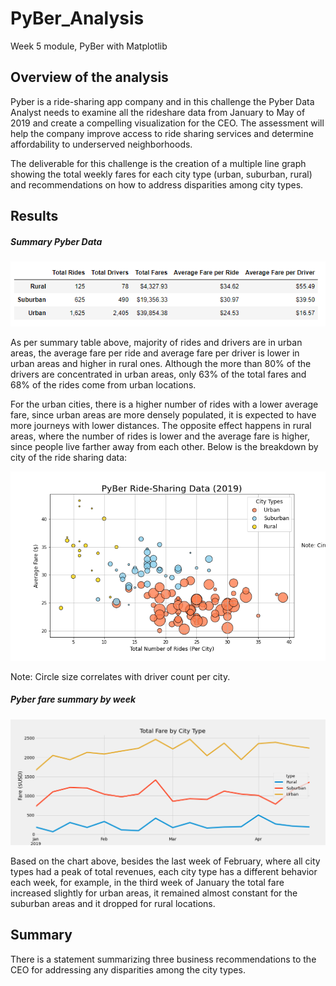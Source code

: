 # PyBer_Analysis
Week 5 module, PyBer with Matplotlib

## Overview of the analysis
Pyber is a ride-sharing app company and in this challenge the Pyber Data Analyst needs to examine all the rideshare data from January to May of 2019 and create a compelling visualization for the CEO. The assessment will help the company improve access to ride sharing services and determine affordability to underserved neighborhoods. 

The deliverable for this challenge is the creation of a multiple line graph showing the total weekly fares for each city type (urban, suburban, rural) and recommendations on how to address disparities among city types. 

## Results

##### Summary Pyber Data
![ScreenShot](https://github.com/liviamiyabara/PyBer_Analysis/blob/main/analysis/Pyber_summary.png)

As per summary table above, majority of rides and drivers are in urban areas, the average fare per ride and average fare per driver is lower in urban areas and higher in rural ones. Although the more than 80% of the drivers are concentrated in urban areas, only 63% of the total fares and 68% of the rides come from urban locations.

For the urban cities, there is a higher number of rides with a lower average fare, since urban areas are more densely populated, it is expected to have more journeys with lower distances. The opposite effect happens in rural areas, where the number of rides is lower and the average fare is higher, since people live farther away from each other. Below is the breakdown by city of the ride sharing data:

![ScreenShot](https://github.com/liviamiyabara/PyBer_Analysis/blob/main/analysis/Fig1.png) 

Note: Circle size correlates with driver count per city.

##### Pyber fare summary by week

![ScreenShot](https://github.com/liviamiyabara/PyBer_Analysis/blob/main/analysis/PyBer_fare_summary.png)

Based on the chart above, besides the last week of February, where all city types had a peak of total revenues, each city type has a different behavior each week, for example, in the third week of January the total fare increased slightly for urban areas, it remained almost constant for the suburban areas and it dropped for rural locations.

## Summary
There is a statement summarizing three business recommendations to the CEO for addressing any disparities among the city types.


